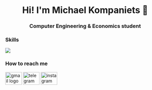 <br clear="both">

<h1 align="center">Hi! I'm Michael Kompaniets 👋</h1>

###

<h3 align="center">Сomputer Engineering & Economics student</h2>

<h3 align="left">Skills</h2>

<p align="left">
  <a href="https://skillicons.dev">
    <img src="https://skillicons.dev/icons?i=html,css,javascript,tailwind,cpp" />
  </a>
</p>

<h3>How to reach me</h3>
<div align="left">
  <a href="mailto:kompanietsmichael@gmail.com"><img src="https://raw.githubusercontent.com/maurodesouza/profile-readme-generator/master/src/assets/icons/social/gmail/default.svg" width="52" height="40" alt="gmail logo"/></a>
  <a href="https://t.me/croxdile"><img src="https://raw.githubusercontent.com/maurodesouza/profile-readme-generator/master/src/assets/icons/social/telegram/default.svg" width="52" height="40" alt="telegram logo"/></a>
  <a href="https://instagram.com/c17.h21.no2"><img src="https://raw.githubusercontent.com/maurodesouza/profile-readme-generator/master/src/assets/icons/social/instagram/default.svg" width="52" height="40" alt="instagram logo" /></a>
</div>

###
